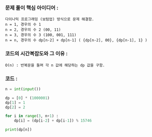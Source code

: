 ### 문제 풀이 핵심 아이디어 :
    다이나믹 프로그래밍 (보텀업) 방식으로 문제 해결함.
    n = 1, 경우의 수 1
    n = 2, 경우의 수 2 (00, 11)
    n = 3, 경우의 수 3 (100, 001, 111)
    n = n, 경우의 수 dp[n-2] + dp[n-1] ( {dp[n-2], 00}, {dp[n-1], 1} )

### 코드의 시간복잡도와 그 이유 :
    O(n) : 반복문을 돌며 각 n 값에 해당하는 dp 값을 구함.

### 코드 :
```python
n = int(input())

dp = [0] * (1000001)
dp[1] = 1
dp[2] = 2

for i in range(3, n+1) :
    dp[i] = (dp[i-2] + dp[i-1]) % 15746

print(dp[n])
```